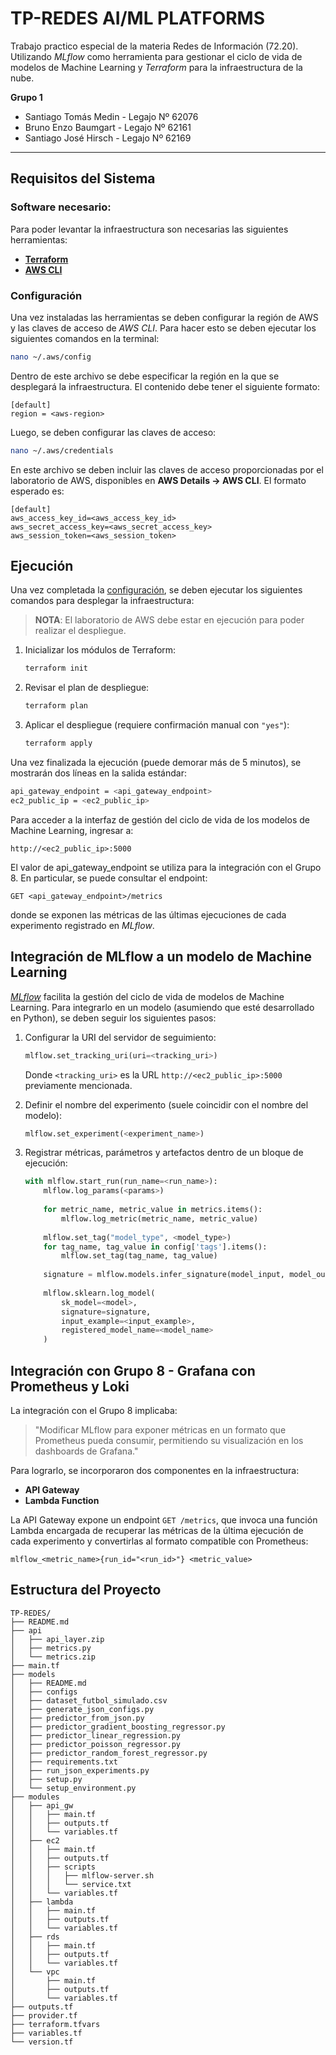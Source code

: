 # TP-REDES AI/ML PLATFORMS 

Trabajo practico especial de la materia Redes de Información (72.20).
Utilizando _MLflow_ como herramienta para gestionar el ciclo de vida de modelos de Machine Learning y _Terraform_ para la infraestructura de la nube.

**Grupo 1**
- Santiago Tomás Medin - Legajo Nº 62076
- Bruno Enzo Baumgart  - Legajo Nº 62161
- Santiago José Hirsch - Legajo Nº 62169

---

## Requisitos del Sistema

### Software necesario:

Para poder levantar la infraestructura son necesarias las siguientes herramientas:
- [**Terraform**](https://developer.hashicorp.com/terraform/tutorials/aws-get-started/install-cli) 
- [**AWS CLI**](https://docs.aws.amazon.com/cli/latest/userguide/getting-started-install.html)

### Configuración

Una vez instaladas las herramientas se deben configurar la región de AWS y las claves de acceso de _AWS CLI_. Para hacer esto se deben ejecutar los siguientes comandos en la terminal:

```bash
nano ~/.aws/config
```
Dentro de este archivo se debe especificar la región en la que se desplegará la infraestructura. El contenido debe tener el siguiente formato:

```
[default]
region = <aws-region>
```

Luego, se deben configurar las claves de acceso:

```bash
nano ~/.aws/credentials
```
En este archivo se deben incluir las claves de acceso proporcionadas por el laboratorio de AWS, disponibles en **AWS Details → AWS CLI**. El formato esperado es:
```
[default]
aws_access_key_id=<aws_access_key_id>
aws_secret_access_key=<aws_secret_access_key>
aws_session_token=<aws_session_token>
```

## Ejecución

Una vez completada la [configuración](#configuración), se deben ejecutar los siguientes comandos para desplegar la infraestructura:

> **NOTA**: El laboratorio de AWS debe estar en ejecución para poder realizar el despliegue.

1. Inicializar los módulos de Terraform:
    ```bash
    terraform init
    ```

2. Revisar el plan de despliegue:
    ```bash
    terraform plan
    ```

3. Aplicar el despliegue (requiere confirmación manual con `"yes"`):
    ```bash
    terraform apply
    ```

Una vez finalizada la ejecución (puede demorar más de 5 minutos), se mostrarán dos líneas en la salida estándar:

```bash
api_gateway_endpoint = <api_gateway_endpoint>
ec2_public_ip = <ec2_public_ip>
```
Para acceder a la interfaz de gestión del ciclo de vida de los modelos de Machine Learning, ingresar a:
```
http://<ec2_public_ip>:5000
```

El valor de api_gateway_endpoint se utiliza para la integración con el Grupo 8. En particular, se puede consultar el endpoint:

`GET <api_gateway_endpoint>/metrics`

donde se exponen las métricas de las últimas ejecuciones de cada experimento registrado en _MLflow_.

## Integración de MLflow a un modelo de Machine Learning

[_MLflow_](https://mlflow.org/docs/latest/) facilita la gestión del ciclo de vida de modelos de Machine Learning. Para integrarlo en un modelo (asumiendo que esté desarrollado en Python), se deben seguir los siguientes pasos:

1. Configurar la URI del servidor de seguimiento:
    ```python
    mlflow.set_tracking_uri(uri=<tracking_uri>)
    ```

    Donde `<tracking_uri>` es la URL `http://<ec2_public_ip>:5000` previamente mencionada.

2. Definir el nombre del experimento (suele coincidir con el nombre del modelo):
    ```python
    mlflow.set_experiment(<experiment_name>)
    ```

3. Registrar métricas, parámetros y artefactos dentro de un bloque de ejecución:
    ```python
    with mlflow.start_run(run_name=<run_name>):
        mlflow.log_params(<params>)
        
        for metric_name, metric_value in metrics.items():
            mlflow.log_metric(metric_name, metric_value)
        
        mlflow.set_tag("model_type", <model_type>)
        for tag_name, tag_value in config['tags'].items():
            mlflow.set_tag(tag_name, tag_value)
        
        signature = mlflow.models.infer_signature(model_input, model_output)  
        
        mlflow.sklearn.log_model(
            sk_model=<model>,
            signature=signature,
            input_example=<input_example>,
            registered_model_name=<model_name>
        )
    ```

## Integración con Grupo 8 - Grafana con Prometheus y Loki

La integración con el Grupo 8 implicaba:
> "Modificar MLflow para exponer métricas en un formato que Prometheus pueda consumir, permitiendo su visualización en los dashboards de Grafana."

Para lograrlo, se incorporaron dos componentes en la infraestructura:
- **API Gateway**
- **Lambda Function**

La API Gateway expone un endpoint `GET /metrics`, que invoca una función Lambda encargada de recuperar las métricas de la última ejecución de cada experimento y convertirlas al formato compatible con Prometheus:
```
mlflow_<metric_name>{run_id="<run_id>"} <metric_value>
```

## Estructura del Proyecto
```
TP-REDES/
├── README.md
├── api
│   ├── api_layer.zip
│   ├── metrics.py
│   └── metrics.zip
├── main.tf
├── models
│   ├── README.md
│   ├── configs
│   ├── dataset_futbol_simulado.csv
│   ├── generate_json_configs.py
│   ├── predictor_from_json.py
│   ├── predictor_gradient_boosting_regressor.py
│   ├── predictor_linear_regression.py
│   ├── predictor_poisson_regressor.py
│   ├── predictor_random_forest_regressor.py
│   ├── requirements.txt
│   ├── run_json_experiments.py
│   ├── setup.py
│   └── setup_environment.py
├── modules
│   ├── api_gw
│   │   ├── main.tf
│   │   ├── outputs.tf
│   │   └── variables.tf
│   ├── ec2
│   │   ├── main.tf
│   │   ├── outputs.tf
│   │   ├── scripts
│   │   │   ├── mlflow-server.sh
│   │   │   └── service.txt
│   │   └── variables.tf
│   ├── lambda
│   │   ├── main.tf
│   │   ├── outputs.tf
│   │   └── variables.tf
│   ├── rds
│   │   ├── main.tf
│   │   ├── outputs.tf
│   │   └── variables.tf
│   └── vpc
│       ├── main.tf
│       ├── outputs.tf
│       └── variables.tf
├── outputs.tf
├── provider.tf
├── terraform.tfvars
├── variables.tf
└── version.tf
```